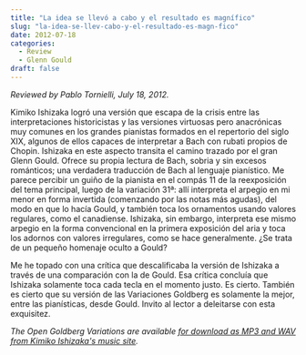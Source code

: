```yaml
---
title: "La idea se llevó a cabo y el resultado es magnífico"
slug: "la-idea-se-llev-cabo-y-el-resultado-es-magn-fico"
date: 2012-07-18
categories:
  - Review
  - Glenn Gould
draft: false
---
```

*Reviewed by Pablo Tornielli, July 18, 2012.*

Kimiko Ishizaka logró una versión que escapa de la crisis entre las interpretaciones historicistas y las versiones virtuosas pero anacrónicas muy comunes en los grandes pianistas formados en el repertorio del siglo XIX, algunos de ellos capaces de interpretar a Bach con rubati propios de Chopin. Ishizaka en este aspecto transita el camino trazado por el gran Glenn Gould. Ofrece su propia lectura de Bach, sobria y sin excesos románticos; una verdadera traducción de Bach al lenguaje pianístico. Me parece percibir un guiño de la pianista en el compás 11 de la reexposición del tema principal, luego de la variación 31ª: allí interpreta el arpegio en mi menor en forma invertida (comenzando por las notas más agudas), del modo en que lo hacía Gould, y también toca los ornamentos usando valores regulares, como el canadiense. Ishizaka, sin embargo, interpreta ese mismo arpegio en la forma convencional en la primera exposición del aria y toca los adornos con valores irregulares, como se hace generalmente. ¿Se trata de un pequeño homenaje oculto a Gould?

Me he topado con una crítica que descalificaba la versión de Ishizaka a través de una comparación con la de Gould. Esa crítica concluía que Ishizaka solamente toca cada tecla en el momento justo. Es cierto. También es cierto que su versión de las Variaciones Goldberg es solamente la mejor, entre las pianísticas, desde Gould. Invito al lector a deleitarse con esta exquisitez.

<em>The Open Goldberg Variations are available [for download as MP3 and WAV from Kimiko Ishizaka's music site](https://music.kimiko-pianko.com).</em>
